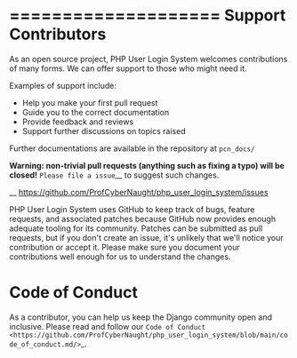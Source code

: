 ====================
Support Contributors
====================

As an open source project, PHP User Login System welcomes contributions of many forms. We can offer support to those who might need it.

Examples of support include:

* Help you make your first pull request
* Guide you to the correct documentation
* Provide feedback and reviews
* Support further discussions on topics raised

Further documentations are available in the repository at
``pcn_docs/``

**Warning: non-trivial pull requests (anything such as fixing a typo)
will be closed!** `Please file a issue`__ to suggest such changes.

__ https://github.com/ProfCyberNaught/php_user_login_system/issues

PHP User Login System uses GitHub to keep track of bugs, feature requests, and associated
patches because GitHub now provides enough adequate tooling for its community.
Patches can be submitted as pull requests, but if you don't create an issue,
it's unlikely that we'll notice your contribution or accept it. Please make sure you
document your contributions well enough for us to understand the changes.

Code of Conduct
===============

As a contributor, you can help us keep the Django community open and inclusive.
Please read and follow our `Code of Conduct <https://github.com/ProfCyberNaught/php_user_login_system/blob/main/code_of_conduct.md/>`_.